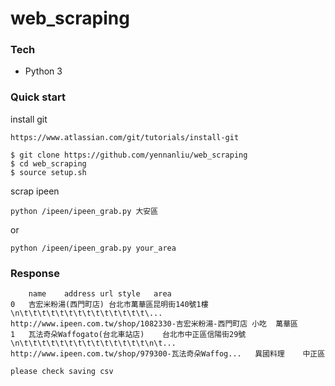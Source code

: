 # web_scraping


### Tech 

- Python 3  


### Quick start

install git 

```
https://www.atlassian.com/git/tutorials/install-git
```

```
$ git clone https://github.com/yennanliu/web_scraping
$ cd web_scraping 
$ source setup.sh
```

scrap ipeen  

```
python /ipeen/ipeen_grab.py 大安區
```
or 

```
python /ipeen/ipeen_grab.py your_area
```


### Response

```
	name	address	url	style	area
0	吉宏米粉湯(西門町店)	台北市萬華區昆明街140號1樓\n\t\t\t\t\t\t\t\t\t\t\t\t\t\t\...	http://www.ipeen.com.tw/shop/1082330-吉宏米粉湯-西門町店	小吃	萬華區
1	瓦法奇朵Waffogato(台北車站店)	台北市中正區信陽街29號\n\t\t\t\t\t\t\t\t\t\t\t\t\t\t\n\t...	http://www.ipeen.com.tw/shop/979300-瓦法奇朵Waffog...	異國料理	中正區
```

```
please check saving csv 

```